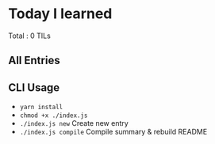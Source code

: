 
# Today I learned
Total : 0 TILs
## All Entries

## CLI Usage
- `yarn install`
- `chmod +x ./index.js`
- `./index.js new` Create new entry
- `./index.js compile` Compile summary & rebuild README
